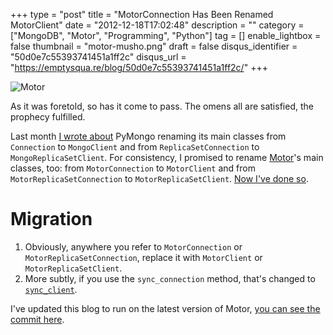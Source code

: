 +++
type = "post"
title = "MotorConnection Has Been Renamed MotorClient"
date = "2012-12-18T17:02:48"
description = ""
category = ["MongoDB", "Motor", "Programming", "Python"]
tag = []
enable_lightbox = false
thumbnail = "motor-musho.png"
draft = false
disqus_identifier = "50d0e7c55393741451a1ff2c"
disqus_url = "https://emptysqua.re/blog/50d0e7c55393741451a1ff2c/"
+++

<p><img src="motor-musho.png" alt="Motor" title="Motor" border="0"   /></p>
<p>As it was foretold, so has it come to pass. The omens all are satisfied, the prophecy fulfilled.</p>
<p>Last month <a href="/pymongos-new-default-safe-writes/">I wrote about</a> PyMongo renaming its main classes from <code>Connection</code> to <code>MongoClient</code> and from <code>ReplicaSetConnection</code> to <code>MongoReplicaSetClient</code>. For consistency, I promised to rename <a href=https://motor.readthedocs.io/>Motor</a>'s main classes, too: from <code>MotorConnection</code> to <code>MotorClient</code> and from <code>MotorReplicaSetConnection</code> to <code>MotorReplicaSetClient</code>. <a href="https://github.com/ajdavis/mongo-python-driver/commit/3aa4948d13858f3ebf286256c5af3263e3f6eeb5">Now I've done so</a>.</p>
<h1 id="migration">Migration</h1>
<ol>
<li>Obviously, anywhere you refer to <code>MotorConnection</code> or <code>MotorReplicaSetConnection</code>, replace it with <code>MotorClient</code> or <code>MotorReplicaSetClient</code>.</li>
<li>More subtly, if you use the <code>sync_connection</code> method, that's changed to <a href="https://motor.readthedocs.io/en/stable/api-tornado/motor_client.html#motor.MotorClient.sync_client"><code>sync_client</code></a>.</li>
</ol>
<p>I've updated this blog to run on the latest version of Motor, <a href="https://github.com/ajdavis/motor-blog/commit/0c91d721a2bdb108cbf9c629542c9a8c0579bd02">you can see the commit here</a>.</p>
